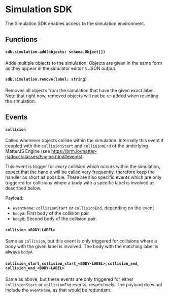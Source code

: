 # Simulation SDK
The Simulation SDK enables access to the simulation environment.

## Functions
#### `sdk.simulation.add(objects: schema.Object[])`
Adds multiple objects to the simulation. Objects are given in the same form as they appear in the simulator editor's JSON output.

#### `sdk.simulation.remove(label: string)`
Removes all objects from the simulation that have the given exact label. Note that right now, removed objects will not be re-added when resetting the simulation.

## Events
#### `collision`
Called whenever objects collide within the simulation. Internally this event if coupled with the `collisionStart` and `collisionEnd` of the underlying MatterJS Engine (see https://brm.io/matter-js/docs/classes/Engine.html#events).

This event is trigger for *every* collision which occurs within the simulation, expect that the handle will be called very frequently, therefore keep the handler as short as possible. There are also specific events which are only triggered for collisions where a body with a specific label is involved as described below.

Payload:
- `eventName`: `collisionStart` or `collisionEnd`, depending on the event
- `bodyA`: First body of the collision pair.
- `bodyB`: Second body of the collision pair.

#### `collision_<BODY-LABEL>`
Same as `collision`, but this event is only triggered for collisions where a body with the given label is involved. The body with the matching label is always `bodyA`.

#### `collision_start`, `collision_start_<BODY-LABEL>`, `collision_end`, `collision_end_<BODY-LABEL>`
Same as above, but these events are only triggered for either `collisionStart` or `collisionEnd` events, respectively. The payload does not include the `eventName`, as that would be redundant.